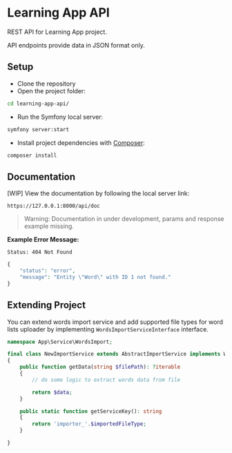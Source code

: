 Learning App API
===============

REST API for Learning App project.

API endpoints provide data in JSON format only.

Setup
------------

* Clone the repository
* Open the project folder:
```bash
cd learning-app-api/
```

* Run the Symfony local server:
```bash
symfony server:start
```

* Install project dependencies with [Composer](https://getcomposer.org/):
```bash
composer install
```

Documentation
-------------

[WIP] View the documentation by following the local server link:
```
https://127.0.0.1:8000/api/doc
```
>  Warning: Documentation in under development, params and response example missing.

**Example Error Message:**

```
Status: 404 Not Found
```
```php
{
    "status": "error",
    "message": "Entity \"Word\" with ID 1 not found."
}
```

Extending Project
-----

You can extend words import service and add supported file types for word lists uploader by implementing `WordsImportServiceInterface` interface.

```php
namespace App\Service\WordsImport;

final class NewImportService extends AbstractImportService implements WordsImportServiceInterface
{
    public function getData(string $filePath): ?iterable
    {
        // do some logic to extract words data from file

        return $data;
    }

    public static function getServiceKey(): string
    {
        return 'importer_'.$importedFileType;
    }

}
```